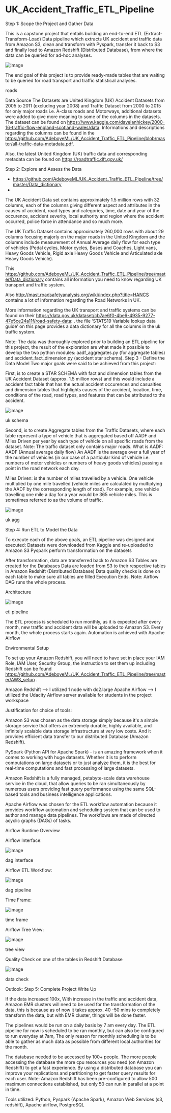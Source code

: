 # UK_Accident_Traffic_ETL_Pipeline

 Step 1: Scope the Project and Gather Data
 
This is a capstone project that entails building an end-to-end ETL (Extract-Transform-Load) Data pipeline which extracts UK accident and traffic data from Amazon S3, clean and transform with Pyspark, transfer it back to S3 and finally load to Amazon Redshift (Distributed Database), from where the data can be queried for ad-hoc analyses.

![image](https://user-images.githubusercontent.com/96236642/159069891-83050c80-1a50-4fee-a771-550a45e644a2.png)


The end goal of this project is to provide ready-made tables that are waiting to be queried for road transport and traffic statistical analyses.

roads

Data Source
The Datasets are United Kingdom (UK) Accident Datasets from 2005 to 2011 (excluding year 2008) and Traffic Dataset from 2000 to 2015 for only major roads i.e. A-class roads and Motorways, additional datasets were added to give more meaning to some of the columns in the datasets. The dataset can be found on https://www.kaggle.com/daveianhickey/2000-16-traffic-flow-england-scotland-wales/data. Informations and descriptions regarding the columns can be found in the https://github.com/AdeboyeML/UK_Accident_Traffic_ETL_Pipeline/blob/master/all-traffic-data-metadata.pdf.

Also, the latest United Kingdom (UK) traffic data and corresponding metadata can be found on https://roadtraffic.dft.gov.uk/

Step 2: Explore and Assess the Data

- https://github.com/AdeboyeML/UK_Accident_Traffic_ETL_Pipeline/tree/master/Data_dictionary
- 
The UK Accident Data set contains approximately 1.5 million rows with 32 columns, each of the columns giving different aspect and attributes in the causes of accident, road types and categories, time, date and year of the occurence, accident severity, local authority and region where the accident occurred, police force in attendance and so much more.

The UK Traffic Dataset contains approximately 260,000 rows with about 29 columns focusing majorly on the major roads in the United Kingdom and the columns include measurement of Annual Average daily flow for each type of vehicles (Pedal cycles, Motor cycles, Buses and Coaches, Light vans, Heavy Goods Vehicle, Rigid axle Heavy Goods Vehicle and Articulated axle Heavy Goods Vehicle).

This https://github.com/AdeboyeML/UK_Accident_Traffic_ETL_Pipeline/tree/master/Data_dictionary contains all information you need to know regarding UK transport and traffic system.

Also http://mast.roadsafetyanalysis.org/wiki/index.php?title=HANCS contains a lot of information regarding the Road Networks in UK.

More information regarding the UK transport and traffic systems can be found on their https://data.gov.uk/dataset/cb7ae6f0-4be6-4935-9277-47e5ce24a11f/road-safety-data: . the file ‘STATS19 Variable lookup data guide’ on this page provides a data dictionary for all the columns in the uk traffic system.

Note: The data was thoroughly explored prior to building an ETL pipeline for this project, the result of the exploration are what made it possible to develop the two python modules: aadf_aggregates.py (for aggregate tables) and accident_fact_dimension.py (accident star schema).
Step 3 - Define the Data Model
Two major goals were said to be achieved from this project:

First, is to create a STAR SCHEMA with fact and dimension tables from the UK Accident Dataset (approx. 1.5 million rows) and this would include a accident fact table that has the actual accident occurences and casualties and dimension tables that highlights causes of the accident, location, time, conditions of the road, road types, and features that can be attributed to the accident.


![image](https://user-images.githubusercontent.com/96236642/159069976-5c0797f9-378b-443f-84ce-06a563cbb719.png)

uk schema

Second, is to create Aggregate tables from the Traffic Datasets, where each table represent a type of vehicle that is aggregated based off AADF and Miles Driven per year by each type of vehicle on all specific roads from the dataset. Note: The traffic dataset only contains major roads.
What is AADF: AADF (Annual average daily flow) An AADF is the average over a full year of the number of vehicles (in our case of a particular kind of vehicle i.e. numbers of motor vehicles or numbers of heavy goods vehicles) passing a point in the road network each day.

Miles Driven: is the number of miles travelled by a vehicle. One vehicle multiplied by one mile travelled (vehicle miles are calculated by multiplying the AADF by the corresponding length of road). For example, one vehicle travelling one mile a day for a year would be 365 vehicle miles. This is sometimes referred to as the volume of traffic.

![image](https://user-images.githubusercontent.com/96236642/159070042-ee36d88d-efe5-43ab-871b-62f180741628.png)


uk agg

Step 4: Run ETL to Model the Data

To execute each of the above goals, an ETL pipeline was designed and executed:
Datasets were downloaded from Kaggle and re-uploaded to Amazon S3
Pyspark perform transformation on the datasets

After transformation, data are transferred back to Amazon S3
Tables are created for the Databases
Data are loaded from S3 to their respective tables in Amazon Redshift (Distributed Database)
Data quality checks is done on each table to make sure all tables are filled
Execution Ends.
Note: Airflow DAG runs the whole process.


Architecture

![image](https://user-images.githubusercontent.com/96236642/159070113-72f517b1-988a-4101-80b3-d5966dd2f97a.png)

etl pipeline

The ETL process is scheduled to run monthly, as it is expected after every month, new traffic and accident data will be uploaded to Amazon S3.
Every month, the whole process starts again.
Automation is achieved with Apache Airflow

Environmental Setup

To set up your Amazon Redshift, you will need to have set in place your IAM Role, IAM User, Security Group, the instruction to set them up including Redshift can be found https://github.com/AdeboyeML/UK_Accident_Traffic_ETL_Pipeline/tree/master/AWS_setup .

Amazon Redshift --> I utilized 1 node with dc2.large
Apache Airflow --> I utilized the Udacity Airflow server available for students in the project workspace

Justification for choice of tools:

Amazon S3 was chosen as the data storage simply because it's a simple storage service that offers an extremely durable, highly available, and infinitely scalable data storage infrastructure at very low costs. And it provides efficient data transfer to our distributed Database (Amazon Redshift).

PySpark (Python API for Apache Spark) - is an amazing framework when it comes to working with huge datasets. Whether it is to perform computations on large datasets or to just analyze them, it is the best for real-time computations and fast processing of large datasets.

Amazon Redshift is a fully managed, petabyte-scale data warehouse service in the cloud, that allow queries to be ran simultaneously by numerous users providing fast query performance using the same SQL-based tools and business intelligence applications.

Apache Airflow was chosen for the ETL workflow automation because it provides workflow automation and scheduling system that can be used to author and manage data pipelines. The workflows are made of directed acyclic graphs (DAGs) of tasks.

Airflow Runtime Overview

Airflow Interface:

![image](https://user-images.githubusercontent.com/96236642/159070151-e7c9561c-9f56-4431-8b08-a0d9e12bb392.png)

dag interface

Airflow ETL Workflow:

![image](https://user-images.githubusercontent.com/96236642/159070204-a886db65-bef7-442a-a8d8-cda61cd81792.png)

dag pipeline

Time Frame:

![image](https://user-images.githubusercontent.com/96236642/159070246-3a0a35b2-1765-41fb-b0e9-fd85ab0b710e.png)

time frame

Airflow Tree View:

![image](https://user-images.githubusercontent.com/96236642/159070271-c20010ec-e709-436c-876d-959f215ac48d.png)

tree view

Quality Check on one of the tables in Redshift Database

![image](https://user-images.githubusercontent.com/96236642/159070314-80b14b29-a4db-45a8-9e6b-2ad6ef0481c9.png)

data check

Outlook:
Step 5: Complete Project Write Up

If the data increased 100x, With increase in the traffic and accident data, Amazon EMR clusters will need to be used for the transformation of the data, this is because as of now it takes approx. 40 -50 mins to completely transform the data, but with EMR cluster, things will be done faster.

The pipelines would be run on a daily basis by 7 am every day. The ETL pipeline for now is scheduled to be ran monthly, but can also be configured to run everyday at 7am, The only reason for monthly scheduling is to be able to gather as much data as possible from different local authorities for the month.

The database needed to be accessed by 100+ people. The more people accessing the database the more cpu resources you need (on Amazon Redshift) to get a fast experience. By using a distributed database you can improve your replications and partitioning to get faster query results for each user. Note: Amazon Redshift has been pre-configured to allow 500 maximum connections established, but only 50 can run in parallel at a point in time.

Tools utilized: Python, Pyspark (Apache Spark), Amazon Web Services (s3, redshift), Apache airflow, PostgreSQL
